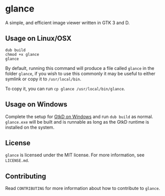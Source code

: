 # glance
A simple, and efficient image viewer written in GTK 3 and D.

## Usage on Linux/OSX 
```
dub build
chmod +x glance
glance
```

By default, running this command will produce a file called `glance` in the folder `glance`, if you wish to use this commonly it may be useful to either symlink or copy it to `/usr/local/bin`.

To copy it, you can run `cp glance /usr/local/bin/glance`.

## Usage on Windows
Complete the setup for [GtkD on Windows](https://github.com/gtkd-developers/GtkD/wiki/Installing-on-Windows) and run `dub build` as normal. `glance.exe` will be built and is runnable as long as the GtkD runtime is installed on the system.

## License
`glance` is licensed under the MIT license. For more information, see `LICENSE.md`.

## Contributing
Read `CONTRIBUTING` for more information about how to contribute to `glance`.